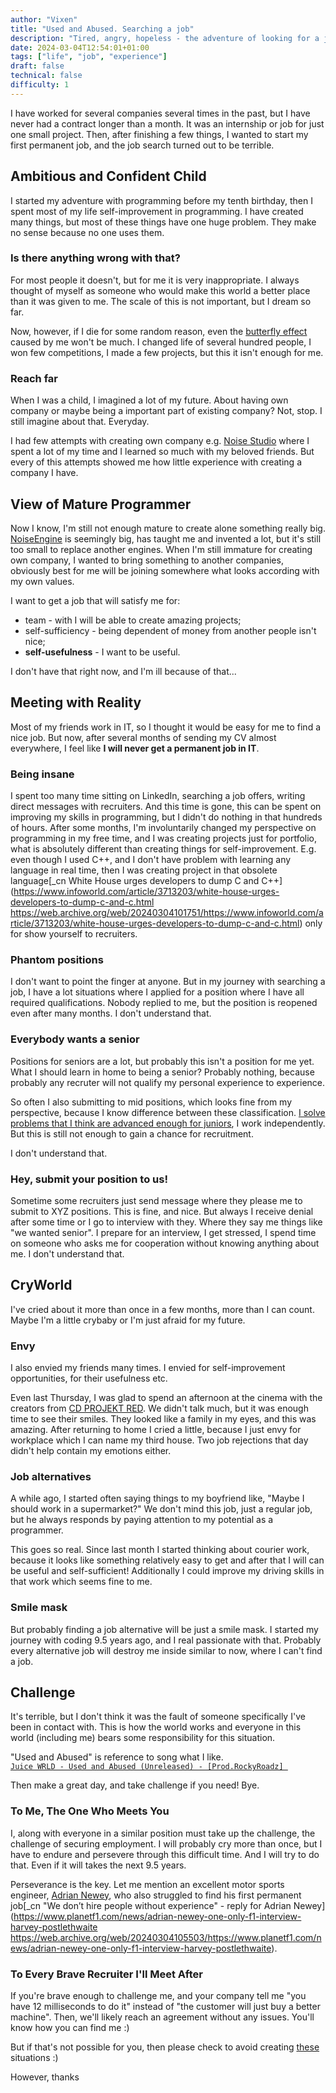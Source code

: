 ```yaml
---
author: "Vixen"
title: "Used and Abused. Searching a job"
description: "Tired, angry, hopeless - the adventure of looking for a job for half a year."
date: 2024-03-04T12:54:01+01:00
tags: ["life", "job", "experience"]
draft: false
technical: false
difficulty: 1
---
```


I have worked for several companies several times in the past, but I have never had a contract longer than a month. It was an internship or job for just one small project. Then, after finishing a few things, I wanted to start my first permanent job, and the job search turned out to be terrible.

## Ambitious and Confident Child
I started my adventure with programming before my tenth birthday, then I spent most of my life self-improvement in programming. I have created many things, but most of these things have one huge problem. They make no sense because no one uses them.

### Is there anything wrong with that?
For most people it doesn't, but for me it is very inappropriate. I always thought of myself as someone who would make this world a better place than it was given to me. The scale of this is not important, but I dream so far.

Now, however, if I die for some random reason, even the [butterfly effect](https://en.wikipedia.org/wiki/Butterfly_effect) caused by me won't be much. I changed life of several hundred people, I won few competitions, I made a few projects, but this it isn't enough for me.

### Reach far
When I was a child, I imagined a lot of my future. About having own company or maybe being a important part of existing company? Not, stop. I still imagine about that. Everyday.

I had few attempts with creating own company e.g. [Noise Studio](https://noisestudio.net/) where I spent a lot of my time and I learned so much with my beloved friends. But every of this attempts showed me how little experience with creating a company I have.

## View of Mature Programmer
Now I know, I'm still not enough mature to create alone something really big. [NoiseEngine](https://github.com/NoiseStudio/NoiseEngine) is seemingly big, has taught me and invented a lot, but it's still too small to replace another engines. When I'm still immature for creating own company, I wanted to bring something to another companies, obviously best for me will be joining somewhere what looks according with my  own values.

I want to get a job that will satisfy me for:
- team - with I will be able to create amazing projects;
- self-sufficiency -  being dependent of money from another people isn't nice;
- **self-usefulness** - I want to be useful.

I don't have that right now, and I'm ill because of that...

## Meeting with Reality
Most of my friends work in IT, so I thought it would be easy for me to find a nice job. But now, after several months of sending my CV almost everywhere, I feel like **I will never get a permanent job in IT**.

### Being insane
I spent too many time sitting on LinkedIn, searching a job offers, writing direct messages with recruiters. And this time is gone, this can be spent on improving my skills in programming, but I didn't do nothing in that hundreds of hours. After some months, I'm involuntarily changed my perspective on programming in my free time, and I was creating projects just for portfolio, what is absolutely different than creating things for self-improvement. E.g. even though I used C++, and I don't have problem with learning any language in real time, then I was creating project in that obsolete language[_cn White House urges developers to dump C and C++](https://www.infoworld.com/article/3713203/white-house-urges-developers-to-dump-c-and-c.html https://web.archive.org/web/20240304101751/https://www.infoworld.com/article/3713203/white-house-urges-developers-to-dump-c-and-c.html) only for show yourself to recruiters.

### Phantom positions
I don't want to point the finger at anyone. But in my journey with searching a job, I have a lot situations where I applied for a position where I have all required qualifications. Nobody replied to me, but the position is reopened even after many months. I don't understand that.

### Everybody wants a senior
Positions for seniors are a lot, but probably this isn't a position for me yet. What I should learn in home to being a senior? Probably nothing, because probably any recruter will not qualify my personal experience to experience.

So often I also submitting to mid positions, which looks fine from my perspective, because I know difference between these classification. [I solve problems that I think are advanced enough for juniors](https://github.com/dimforge/bevy_rapier/pull/474), I work independently. But this is still not enough to gain a chance for recruitment.

I don't understand that.

### Hey, submit your position to us!
Sometime some recruiters just send message where they please me to submit to XYZ positions. This is fine, and nice. But always I receive denial after some time or I go to interview with they. Where they say me things like "we wanted senior". I prepare for an interview, I get stressed, I spend time on someone who asks me for cooperation without knowing anything about me. I don't understand that.

## CryWorld
I've cried about it more than once in a few months, more than I can count. Maybe I'm a little crybaby or I'm just afraid for my future.

### Envy
I also envied my friends many times. I envied for self-improvement opportunities, for their usefulness etc.

Even last Thursday, I was glad to spend an afternoon at the cinema with the creators from [CD PROJEKT RED](http://cdprojekt.red/). We didn't talk much, but it was enough time to see their smiles. They looked like a family in my eyes, and this was amazing. After returning to home I cried a little, because I just envy for workplace which I can name my third house. Two job rejections that day didn't help contain my emotions either.

### Job alternatives
A while ago, I started often saying things to my boyfriend like, "Maybe I should work in a supermarket?" We don't mind this job, just a regular job, but he always responds by paying attention to my potential as a programmer.

This goes so real. Since last month I started thinking about courier work, because it looks like something relatively easy to get and after that I will can be useful and self-sufficient! Additionally I could improve my driving skills in that work which seems fine to me.

### Smile mask
But probably finding a job alternative will be just a smile mask. I started my journey with coding 9.5 years ago, and I real passionate with that. Probably every alternative job will destroy me inside similar to now, where I can't find a job.

## Challenge
It's terrible, but I don't think it was the fault of someone specifically I've been in contact with. This is how the world works and everyone in this world (including me) bears some responsibility for this situation.

"Used and Abused" is reference to song what I like.<br>
[`Juice WRLD - Used and Abused (Unreleased) - [Prod.RockyRoadz]
`](https://www.youtube.com/watch?v=OXbt6iIXNnE)

Then make a great day, and take challenge if you need! Bye.

### To Me, The One Who Meets You
I, along with everyone in a similar position must take up the challenge, the challenge of securing employment. I will probably cry more than once, but I have to endure and persevere through this difficult time. And I will try to do that. Even if it will takes the next 9.5 years.

Perseverance is the key. Let me mention an excellent motor sports engineer, [Adrian Newey](https://en.wikipedia.org/wiki/Adrian_Newey), who also struggled to find his first permanent job[_cn "We don’t hire people without experience" - reply for Adrian Newey](https://www.planetf1.com/news/adrian-newey-one-only-f1-interview-harvey-postlethwaite https://web.archive.org/web/20240304105503/https://www.planetf1.com/news/adrian-newey-one-only-f1-interview-harvey-postlethwaite).

### To Every Brave Recruiter I'll Meet After
If you're brave enough to challenge me, and your company tell me "you have 12 milliseconds to do it" instead of "the customer will just buy a better machine". Then, we'll likely reach an agreement without any issues. You'll know how you can find me :)

But if that's not possible for you, then please check to avoid creating [these](#phantom-positions) situations :)

However, thanks
